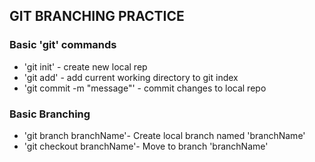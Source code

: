 ## GIT BRANCHING PRACTICE

### Basic 'git' commands

* 'git init' - create new local rep
* 'git add' - add current working directory to git index
* 'git commit -m "message"' - commit changes to local repo

### Basic Branching
* 'git branch branchName'- Create local branch named 'branchName'
* 'git checkout branchName'- Move to branch 'branchName'
